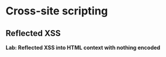 # Cross-site scripting
## Reflected XSS
**Lab: Reflected XSS into HTML context with nothing encoded**

